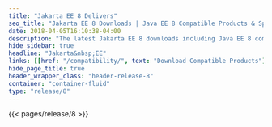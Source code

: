 ```yaml
---
title: "Jakarta EE 8 Delivers"
seo_title: "Jakarta EE 8 Downloads | Java EE 8 Compatible Products & Specifications"
date: 2018-04-05T16:10:38-04:00
description: "The latest Jakarta EE 8 downloads including Java EE 8 compatible products & open source specifications to modernize your enterprise applications."
hide_sidebar: true
headline: "Jakarta&nbsp;EE"
links: [[href: "/compatibility/", text: "Download Compatible Products"], [href: "/specifications/", text: "Specifications"]]
hide_page_title: true
header_wrapper_class: "header-release-8"
container: "container-fluid"
type: "release/8"
---
```


{{< pages/release/8 >}}